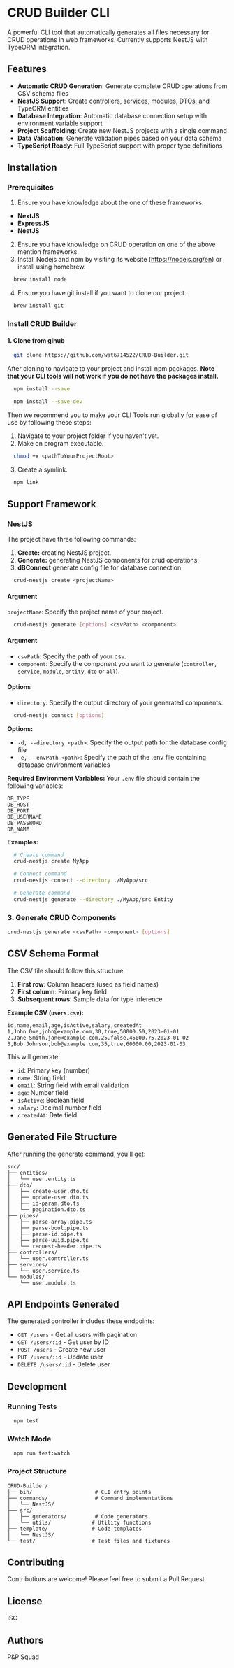 # CRUD Builder CLI

A powerful CLI tool that automatically generates all files necessary for CRUD operations in web frameworks. Currently supports NestJS with TypeORM integration.

## Features

- **Automatic CRUD Generation**: Generate complete CRUD operations from CSV schema files
- **NestJS Support**: Create controllers, services, modules, DTOs, and TypeORM entities
- **Database Integration**: Automatic database connection setup with environment variable support
- **Project Scaffolding**: Create new NestJS projects with a single command
- **Data Validation**: Generate validation pipes based on your data schema
- **TypeScript Ready**: Full TypeScript support with proper type definitions

## Installation

### Prerequisites

1. Ensure you have knowledge about the one of these frameworks:

- **NextJS**
- **ExpressJS**
- **NestJS**

2. Ensure you have knowledge on CRUD operation on one of the above mention frameworks.
3. Install Nodejs and npm by visiting its website (https://nodejs.org/en) or install using homebrew.

```bash
  brew install node
```

4. Ensure you have git install if you want to clone our project.

```bash
  brew install git
```

### Install CRUD Builder

#### 1. Clone from gihub

```bash
  git clone https://github.com/wat6714522/CRUD-Builder.git
```

After cloning to navigate to your project and install npm packages. **Note that your CLI tools will not work if you do not have the packages install.**

```bash
  npm install --save
```

```bash
  npm install --save-dev
```

Then we recommend you to make your CLI Tools run globally for ease of use by following these steps:

1. Navigate to your project folder if you haven't yet.
2. Make on program executable.

```bash
  chmod +x <pathToYourProjectRoot>
```

3. Create a symlink.

```bash
  npm link
```

## Support Framework

### NestJS

The project have three following commands:

1. **Create:** creating NestJS project.
2. **Generate:** generating NestJS components for crud operations:
3. **dBConnect** generate config file for database connection

```bash
  crud-nestjs create <projectName>
```

#### Argument

`projectName`: Specify the project name of your project.

```bash
  crud-nestjs generate [options] <csvPath> <component>
```

#### Argument

- `csvPath`: Specify the path of your csv.
- `component`: Specify the component you want to generate (`controller`, `service`, `module`, `entity`, `dto` or `all`).

#### Options

- `directory`: Specify the output directory of your generated components.

```bash
  crud-nestjs connect [options]
```

**Options:**

- `-d, --directory <path>`: Specify the output path for the database config file
- `-e, --envPath <path>`: Specify the path of the .env file containing database environment variables

**Required Environment Variables:**
Your `.env` file should contain the following variables:

```env
DB_TYPE
DB_HOST
DB_PORT
DB_USERNAME
DB_PASSWORD
DB_NAME
```

**Examples:**

```bash
  # Create command
  crud-nestjs create MyApp

  # Connect command
  crud-nestjs connect --directory ./MyApp/src

  # Generate command
  crud-nestjs generate --directory ./MyApp/src Entity
```

### 3. Generate CRUD Components

```bash
crud-nestjs generate <csvPath> <component> [options]
```

## CSV Schema Format

The CSV file should follow this structure:

1. **First row**: Column headers (used as field names)
2. **First column**: Primary key field
3. **Subsequent rows**: Sample data for type inference

**Example CSV (`users.csv`):**

```csv
id,name,email,age,isActive,salary,createdAt
1,John Doe,john@example.com,30,true,50000.50,2023-01-01
2,Jane Smith,jane@example.com,25,false,45000.75,2023-01-02
3,Bob Johnson,bob@example.com,35,true,60000.00,2023-01-03
```

This will generate:

- `id`: Primary key (number)
- `name`: String field
- `email`: String field with email validation
- `age`: Number field
- `isActive`: Boolean field
- `salary`: Decimal number field
- `createdAt`: Date field

## Generated File Structure

After running the generate command, you'll get:

```
src/
├── entities/
│   └── user.entity.ts
├── dto/
│   ├── create-user.dto.ts
│   ├── update-user.dto.ts
│   ├── id-param.dto.ts
│   └── pagination.dto.ts
├── pipes/
│   ├── parse-array.pipe.ts
│   ├── parse-bool.pipe.ts
│   ├── parse-id.pipe.ts
│   ├── parse-uuid.pipe.ts
│   └── request-header.pipe.ts
├── controllers/
│   └── user.controller.ts
├── services/
│   └── user.service.ts
└── modules/
    └── user.module.ts
```

## API Endpoints Generated

The generated controller includes these endpoints:

- `GET /users` - Get all users with pagination
- `GET /users/:id` - Get user by ID
- `POST /users` - Create new user
- `PUT /users/:id` - Update user
- `DELETE /users/:id` - Delete user

## Development

### Running Tests

```bash
  npm test
```

### Watch Mode

```bash
  npm run test:watch
```

### Project Structure

```
CRUD-Builder/
├── bin/                    # CLI entry points
├── commands/               # Command implementations
│   └── NestJS/
├── src/
│   ├── generators/         # Code generators
│   └── utils/             # Utility functions
├── template/              # Code templates
│   └── NestJS/
└── test/                  # Test files and fixtures
```

## Contributing

Contributions are welcome! Please feel free to submit a Pull Request.

## License

ISC

## Authors

P&P Squad
